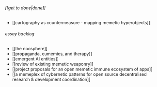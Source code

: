 ###### [[get to done|done]]
- [[cartography as countermeasure - mapping memetic hyperobjects]]
###### essay backlog
- [[the noosphere]]
- [[propaganda, eumemics, and therapy]]
- [[emergent AI entities]]
- [[review of existing memetic weaponry]]
- [[project proposals for an open memetic immune ecosystem of apps]]
- [[a memeplex of cybernetic patterns for open source decentralised research & development coordination]]